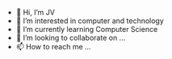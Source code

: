 - 👋 Hi, I’m JV
- 👀 I’m interested in computer and technology
- 🌱 I’m currently learning Computer Science
- 💞️ I’m looking to collaborate on ...
- 📫 How to reach me ...

<!---
JirayutV/JirayutV is a ✨ special ✨ repository because its `README.md` (this file) appears on your GitHub profile.
You can click the Preview link to take a look at your changes.
--->
